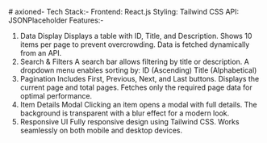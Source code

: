 
 # axioned-
Tech Stack:-
Frontend: React.js
Styling: Tailwind CSS
API: JSONPlaceholder 
Features:-
 1. Data Display
Displays a table with ID, Title, and Description.
Shows 10 items per page to prevent overcrowding.
Data is fetched dynamically from an API.
 2. Search & Filters
A search bar allows filtering by title or description.
A dropdown menu enables sorting by:
ID (Ascending)
Title (Alphabetical)
 3. Pagination
Includes First, Previous, Next, and Last buttons.
Displays the current page and total pages.
Fetches only the required page data for optimal performance.
 4. Item Details Modal
Clicking an item opens a modal with full details.
The background is transparent with a blur effect for a modern look.
5. Responsive UI
Fully responsive design using Tailwind CSS.
Works seamlessly on both mobile and desktop devices.
 
